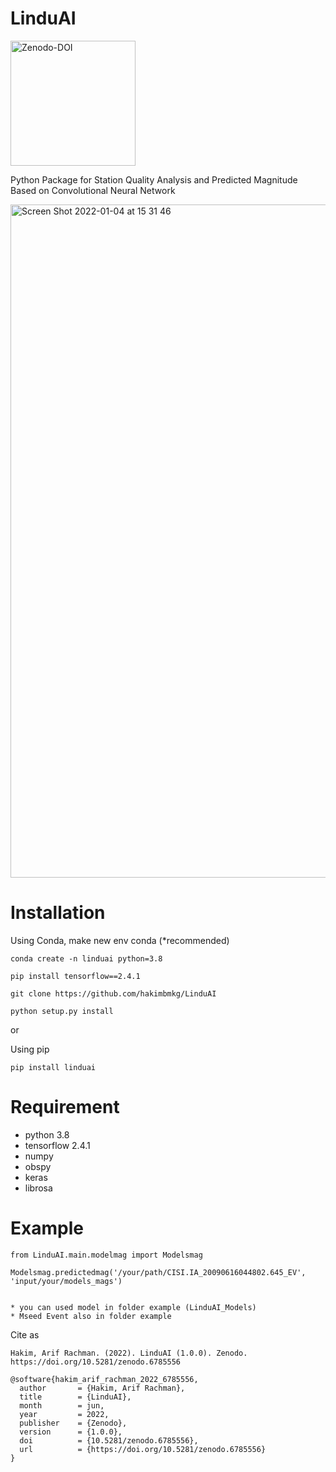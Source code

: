 # LinduAI

<a href="https://doi.org/10.5281/zenodo.6785556"><img width="200" alt="Zenodo-DOI" src="https://zenodo.org/badge/DOI/10.5281/zenodo.6785556.svg"/></a>

Python Package for Station Quality Analysis and Predicted Magnitude Based on Convolutional Neural Network

<img width="1077" alt="Screen Shot 2022-01-04 at 15 31 46" src="https://user-images.githubusercontent.com/28749749/148031066-866757d9-c696-4ece-8808-fff635a52178.png">

# <b>Installation</b>

Using Conda, make new env conda (*recommended)
```
conda create -n linduai python=3.8
```
```
pip install tensorflow==2.4.1
```

```
git clone https://github.com/hakimbmkg/LinduAI
```

```
python setup.py install
```

or

Using pip
```
pip install linduai
```

# Requirement
- python 3.8
- tensorflow 2.4.1
- numpy
- obspy
- keras
- librosa

# Example

```
from LinduAI.main.modelmag import Modelsmag

Modelsmag.predictedmag('/your/path/CISI.IA_20090616044802.645_EV', 'input/your/models_mags')


* you can used model in folder example (LinduAI_Models)
* Mseed Event also in folder example

```

Cite as
```
Hakim, Arif Rachman. (2022). LinduAI (1.0.0). Zenodo. https://doi.org/10.5281/zenodo.6785556
```
```
@software{hakim_arif_rachman_2022_6785556,
  author       = {Hakim, Arif Rachman},
  title        = {LinduAI},
  month        = jun,
  year         = 2022,
  publisher    = {Zenodo},
  version      = {1.0.0},
  doi          = {10.5281/zenodo.6785556},
  url          = {https://doi.org/10.5281/zenodo.6785556}
}
```

